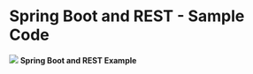 # Spring Boot and REST - Sample Code

<img src="https://miro.medium.com/proxy/0*5aFH4ZVATxhHG4BM.png"></img>
<b>Spring Boot and REST Example</b>
